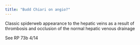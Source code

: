 ```yaml
---
title: "Budd Chiari on angio?"
---
```

Classic spiderweb appearance to the hepatic veins as a result of thrombosis and occlusion of the normal hepatic venous drainage 

See RP 73b 4/14


